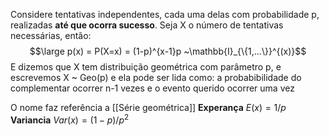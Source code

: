 Considere tentativas independentes, cada uma delas com probabilidade p, realizadas **até que ocorra sucesso**. Seja X o número de tentativas necessárias, então:
	$$\large p(x) = P(X=x) = (1-p)^{x-1}p ~\mathbb{I}_{\{1,...\}}^{(x)}$$
	E dizemos que X tem distribuição geométrica com parâmetro p, e escrevemos X ~ Geo(p)
	e ela pode ser lida como: a probabibilidade do complementar ocorrer n-1 vezes e o evento querido ocorrer uma vez

O nome faz referência a [[Série geométrica]]
**Experança**
	$E(x) = 1/p$
**Variancia**
	$Var(x) = (1-p)/p^2$ 